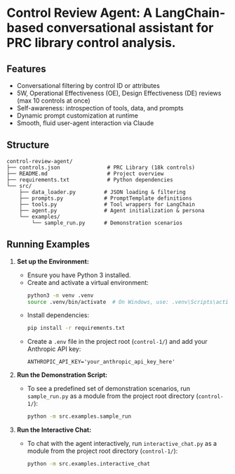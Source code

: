 # Control Review Agent: A LangChain-based conversational assistant for PRC library control analysis.

## Features

- Conversational filtering by control ID or attributes
- 5W, Operational Effectiveness (OE), Design Effectiveness (DE) reviews (max 10 controls at once)
- Self-awareness: introspection of tools, data, and prompts
- Dynamic prompt customization at runtime
- Smooth, fluid user-agent interaction via Claude

## Structure

```
control-review-agent/
├── controls.json               # PRC Library (18k controls)
├── README.md                   # Project overview
├── requirements.txt            # Python dependencies
└── src/
    ├── data_loader.py         # JSON loading & filtering
    ├── prompts.py             # PromptTemplate definitions
    ├── tools.py               # Tool wrappers for LangChain
    ├── agent.py               # Agent initialization & persona
    └── examples/
        └── sample_run.py      # Demonstration scenarios

```



## Running Examples

1.  **Set up the Environment:**
    *   Ensure you have Python 3 installed.
    *   Create and activate a virtual environment:
        ```bash
        python3 -m venv .venv
        source .venv/bin/activate  # On Windows, use: .venv\Scripts\activate
        ```
    *   Install dependencies:
        ```bash
        pip install -r requirements.txt
        ```
    *   Create a `.env` file in the project root (`control-1/`) and add your Anthropic API key:
        ```
        ANTHROPIC_API_KEY='your_anthropic_api_key_here'
        ```

2.  **Run the Demonstration Script:**
    *   To see a predefined set of demonstration scenarios, run `sample_run.py` as a module from the project root directory (`control-1/`):
        ```bash
        python -m src.examples.sample_run
        ```

3.  **Run the Interactive Chat:**
    *   To chat with the agent interactively, run `interactive_chat.py` as a module from the project root directory (`control-1/`):
        ```bash
        python -m src.examples.interactive_chat
        ``` 